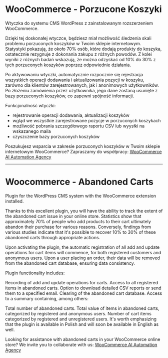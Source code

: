 # WooCommerce - Porzucone Koszyki

Wtyczka do systemu CMS WordPress z zainstalowanym rozszerzeniem WooCommerce.

Dzięki tej doskonałej wtyczce, będziesz miał możliwość śledzenia skali problemu porzuconych koszyków w Twoim sklepie internetowym. Statystyki pokazują, że około 70% osób, które dodają produkty do koszyka, ostatecznie rezygnuje z dokonania zakupu z różnych powodów. Z kolei wyniki z różnych badań wskazują, że można odzyskać od 10% do 30% z tych porzuconych koszyków poprzez odpowiednie działania. 

Po aktywowaniu wtyczki, automatycznie rozpocznie się rejestracja wszystkich operacji dodawania i aktualizowania pozycji w koszyku, zarówno dla klientów zarejestrowanych, jak i anonimowych użytkowników. Po złożeniu zamówienia przez użytkownika, jego dane zostaną usunięte z bazy porzuconych koszyków, co zapewni spójność informacji.

Funkcjonalność wtyczki:
- rejestrowanie operacji dodawania, aktualizacji koszyków
- wgląd we wszystkie zarejestrowane pozycje w porzuconych koszykach
- możliwość pobrania szczegółowego raportu CSV lub wyysłki na wskazanego maila
- czyszczenie bazy porzuconych koszyków

Poszukujesz wsparcia w zakresie porzuconych koszyków w Twoim sklepie internetowym WooCommerce? Zapraszamy do współpracy: [WooCommerce AI Automation Agency](https://htm.pl)


-------------------------
# Woocommerce - Abandoned Carts

Plugin for the WordPress CMS system with the WooCommerce extension installed.

Thanks to this excellent plugin, you will have the ability to track the extent of the abandoned cart issue in your online store. Statistics show that approximately 70% of people who add products to their cart ultimately abandon their purchase for various reasons. Conversely, findings from various studies indicate that it's possible to recover 10% to 30% of these abandoned carts through appropriate actions.

Upon activating the plugin, the automatic registration of all add and update operations for cart items will commence, for both registered customers and anonymous users. Upon a user placing an order, their data will be removed from the abandoned cart database, ensuring data consistency.

Plugin functionality includes:

Recording of add and update operations for carts.
Access to all registered items in abandoned carts.
Option to download detailed CSV reports or send them to a specified email.
Clearing of the abandoned cart database.
Access to a summary containing, among others:

Total number of abandoned carts.
Total value of items in abandoned carts, categorized by registered and anonymous users.
Number of cart items categorized by registered and unregistered users.
It's worth emphasizing that the plugin is available in Polish and will soon be available in English as well.



Looking for assistance with abandoned carts in your WooCommerce online store? We invite you to collaborate with us: [WooCommerce AI Automation Agency](https://htm.pl)